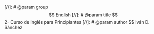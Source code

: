 [//]: # @param group $$ English
[//]: # @param title $$ 2- Curso de Inglés para Principiantes
[//]: # @param author $$ Iván D. Sánchez